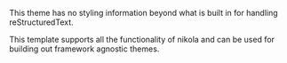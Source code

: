 This theme has no styling information beyond what is built in for handling
reStructuredText.

This template supports all the functionality of nikola and can be used for
building out framework agnostic themes.
